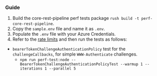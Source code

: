 ### Guide

1. Build the core-rest-pipeline perf tests package `rush build -t perf-core-rest-pipeline`.
3. Copy the `sample.env` file and name it as `.env`.
4. Populate the `.env` file with your Azure Credentials.
5. Refer to the [rate limits](https://docs.microsoft.com/azure/active-directory/enterprise-users/directory-service-limits-restrictions) and then run the tests as follows:

- `bearerTokenChallengeAuthenticationPolicy` test for the `challengeCallbacks`, for simple `WWW-Authenticate` challenges.
  - `npm run perf-test:node -- BearerTokenChallengeAuthenticationPolicyTest --warmup 1 --iterations 1 --parallel 5`

